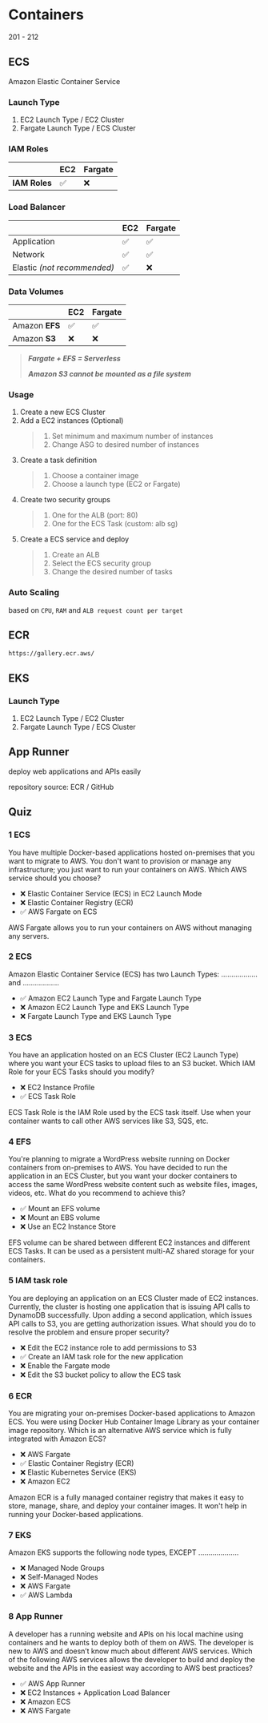 # Containers

201 - 212

## ECS

Amazon Elastic Container Service

### Launch Type

1. EC2 Launch Type / EC2 Cluster
2. Fargate Launch Type / ECS Cluster

### IAM Roles

|               | EC2 | Fargate |
| :------------ | :-- | :------ |
| **IAM Roles** | ✅  | ❌      |

### Load Balancer

|                             | EC2 | Fargate |
| :-------------------------- | :-- | :------ |
| Application                 | ✅  | ✅      |
| Network                     | ✅  | ✅      |
| Elastic _(not recommended)_ | ✅  | ❌      |

### Data Volumes

|                | EC2 | Fargate |
| :------------- | :-- | :------ |
| Amazon **EFS** | ✅  | ✅      |
| Amazon **S3**  | ❌  | ❌      |

> **_Fargate + EFS = Serverless_**
>
> **_Amazon S3 cannot be mounted as a file system_**

### Usage

1. Create a new ECS Cluster
2. Add a EC2 instances (Optional)
   > 1. Set minimum and maximum number of instances
   > 2. Change ASG to desired number of instances
3. Create a task definition
   > 1. Choose a container image
   > 2. Choose a launch type (EC2 or Fargate)
4. Create two security groups
   > 1. One for the ALB (port: 80)
   > 2. One for the ECS Task (custom: alb sg)
5. Create a ECS service and deploy
   > 1. Create an ALB
   > 2. Select the ECS security group
   > 3. Change the desired number of tasks

### Auto Scaling

based on `CPU`, `RAM` and `ALB request count per target`

## ECR

```plaintext
https://gallery.ecr.aws/
```

## EKS

### Launch Type

1. EC2 Launch Type / EC2 Cluster
2. Fargate Launch Type / ECS Cluster

## App Runner

deploy web applications and APIs easily

repository source: ECR / GitHub

## Quiz

### 1 ECS

You have multiple Docker-based applications hosted on-premises that you want to migrate to AWS. You don't want to provision or manage any infrastructure; you just want to run your containers on AWS. Which AWS service should you choose?

- ❌ Elastic Container Service (ECS) in EC2 Launch Mode
- ❌ Elastic Container Registry (ECR)
- ✅ AWS Fargate on ECS

AWS Fargate allows you to run your containers on AWS without managing any servers.

### 2 ECS

Amazon Elastic Container Service (ECS) has two Launch Types: .................. and ..................

- ✅ Amazon EC2 Launch Type and Fargate Launch Type
- ❌ Amazon EC2 Launch Type and EKS Launch Type
- ❌ Fargate Launch Type and EKS Launch Type

### 3 ECS

You have an application hosted on an ECS Cluster (EC2 Launch Type) where you want your ECS tasks to upload files to an S3 bucket. Which IAM Role for your ECS Tasks should you modify?

- ❌ EC2 Instance Profile
- ✅ ECS Task Role

ECS Task Role is the IAM Role used by the ECS task itself. Use when your container wants to call other AWS services like S3, SQS, etc.

### 4 EFS

You're planning to migrate a WordPress website running on Docker containers from on-premises to AWS. You have decided to run the application in an ECS Cluster, but you want your docker containers to access the same WordPress website content such as website files, images, videos, etc. What do you recommend to achieve this?

- ✅ Mount an EFS volume
- ❌ Mount an EBS volume
- ❌ Use an EC2 Instance Store

EFS volume can be shared between different EC2 instances and different ECS Tasks. It can be used as a persistent multi-AZ shared storage for your containers.

### 5 IAM task role

You are deploying an application on an ECS Cluster made of EC2 instances. Currently, the cluster is hosting one application that is issuing API calls to DynamoDB successfully. Upon adding a second application, which issues API calls to S3, you are getting authorization issues. What should you do to resolve the problem and ensure proper security?

- ❌ Edit the EC2 instance role to add permissions to S3
- ✅ Create an IAM task role for the new application
- ❌ Enable the Fargate mode
- ❌ Edit the S3 bucket policy to allow the ECS task

### 6 ECR

You are migrating your on-premises Docker-based applications to Amazon ECS. You were using Docker Hub Container Image Library as your container image repository. Which is an alternative AWS service which is fully integrated with Amazon ECS?

- ❌ AWS Fargate
- ✅ Elastic Container Registry (ECR)
- ❌ Elastic Kubernetes Service (EKS)
- ❌ Amazon EC2

Amazon ECR is a fully managed container registry that makes it easy to store, manage, share, and deploy your container images. It won't help in running your Docker-based applications.

### 7 EKS

Amazon EKS supports the following node types, EXCEPT ………………..

- ❌ Managed Node Groups
- ❌ Self-Managed Nodes
- ❌ AWS Fargate
- ✅ AWS Lambda

### 8 App Runner

A developer has a running website and APIs on his local machine using containers and he wants to deploy both of them on AWS. The developer is new to AWS and doesn’t know much about different AWS services. Which of the following AWS services allows the developer to build and deploy the website and the APIs in the easiest way according to AWS best practices?

- ✅ AWS App Runner
- ❌ EC2 Instances + Application Load Balancer
- ❌ Amazon ECS
- ❌ AWS Fargate
